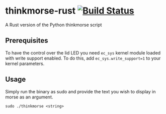 # thinkmorse-rust [![Build Status](https://travis-ci.org/RichusX/thinkmorse-rust.svg?branch=master)](https://travis-ci.org/RichusX/thinkmorse-rust)
A Rust version of the Python thinkmorse script

## Prerequisites
To have the control over the lid LED you need `ec_sys` kernel module loaded with write support enabled. To do this, add `ec_sys.write_support=1` to your kernel parameters. 

## Usage
Simply run the binary as sudo and provide the text you wish to display in morse as an argument.
```
sudo ./thinkmorse <string>
```
